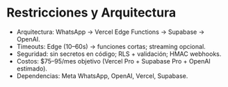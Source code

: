 # Restricciones y Arquitectura

- Arquitectura: WhatsApp → Vercel Edge Functions → Supabase → OpenAI.
- Timeouts: Edge (10–60s) → funciones cortas; streaming opcional.
- Seguridad: sin secretos en código; RLS + validación; HMAC webhooks.
- Costos: $75–95/mes objetivo (Vercel Pro + Supabase Pro + OpenAI estimado).
- Dependencias: Meta WhatsApp, OpenAI, Vercel, Supabase.

